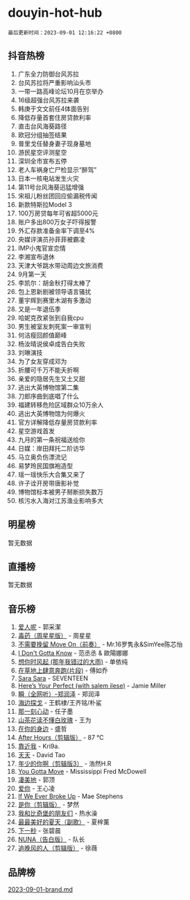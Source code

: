 # douyin-hot-hub

`最后更新时间：2023-09-01 12:16:22 +0800`

## 抖音热榜

1. 广东全力防御台风苏拉
1. 台风苏拉将严重影响汕头市
1. 一带一路高峰论坛10月在京举办
1. 16级超强台风苏拉来袭
1. 韩庚于文文前任4体面告别
1. 降低存量首套住房贷款利率
1. 直击台风海葵路径
1. 欧冠分组抽签结果
1. 普里戈任替身妻子现身墓地
1. 游民星空评测星空
1. 深圳全市宣布五停
1. 老人车祸身亡尸检显示“醉驾”
1. 日本一核电站发生火灾
1. 第11号台风海葵迅猛增强
1. 宋祖儿粉丝团回应偷漏税传闻
1. 新款特斯拉Model 3
1. 100万房贷每年可省超5000元
1. 账户多出800万女子吓得报警
1. 外汇存款准备金率下调至4%
1. 央媒评演员孙菲菲被霸凌
1. IMP小鬼官宣恋情
1. 李湘宣布退休
1. 天津大爷跳水带动周边文旅消费
1. 9月第一天
1. 李凯尔：胡金秋打得太棒了
1. 包上恩新剧被领导语言骚扰
1. 董宇辉到赛里木湖有多激动
1. 又是一年退伍季
1. 哈妮克孜紧张到自我cpu
1. 男生被室友刺死案一审宣判
1. 何洁瘦回颜值巅峰
1. 杨汝晴说侯卓成告白失败
1. 刘琳演技
1. 为了女友穿成邓为
1. 折腰可千万不能夭折啊
1. 亲爱的隐居先生又土又甜
1. 逃出大英博物馆第二集
1. 刀郎序曲到底唱了什么
1. 福建转移危险区域群众10万余人
1. 逃出大英博物馆为何爆火
1. 官方详解降低存量房贷款利率
1. 星空游戏首发
1. 九月的第一条祝福送给你
1. 日媒：岸田拜托二阶访华
1. 马立奥负伤漂流记
1. 易梦玲民国旗袍造型
1. 瑶一瑶快乐大合集又来了
1. 许子诠开房带唐影补觉
1. 博物馆标本被男子掰断损失数万
1. 核污水入海对江苏渔业影响多大

## 明星榜

暂无数据

## 直播榜

暂无数据

## 音乐榜

1. [爱人呢](https://sf3-cdn-tos.douyinstatic.com/obj/tos-cn-ve-2774/2041dc10f3c442f1992b439a00eaf2ba) - 郭采潔
1. [毒药（周星星版）](https://sf3-cdn-tos.douyinstatic.com/obj/tos-cn-ve-2774/oAXunb2JtDTQMcBfaEkg8Be5IhZQCmGByB0V33) - 周星星
1. [不需要挽留 Move On（前奏）](https://sf6-cdn-tos.douyinstatic.com/obj/tos-cn-ve-2774/ooCBhgCCkF4nExzQL9WZSUbitfA8IsDkgQIYhe) - Mr.16罗隽永&SimYee陈芯怡
1. [I Don't Gotta Know](https://sf6-cdn-tos.douyinstatic.com/obj/tos-cn-ve-2774/o8nCfgMGwCsAvgDe5bzzaDQDFf6ksAUxrlFC8J) - 范丞丞 & 歐陽娜娜
1. [想你时风起 (那年我错过的大雨)](https://sf6-cdn-tos.douyinstatic.com/obj/tos-cn-ve-2774/ooR7G8ftDMzIgnxa0HbReM4CZ74qknQABLtHB1) - 单依纯
1. [在草地上肆意奔跑(片段)](https://sf3-cdn-tos.douyinstatic.com/obj/tos-cn-ve-2774/8831d494742f45dabdfa8adb8b817259) - 傅如乔
1. [Sara Sara](https://sf6-cdn-tos.douyinstatic.com/obj/tos-cn-ve-2774/oAceDXU2gVHZCQFrkrYmX8e5tUBxQPb6Bmd2nF) - SEVENTEEN
1. [Here’s Your Perfect (with salem ilese)](https://sf3-cdn-tos.douyinstatic.com/obj/tos-cn-ve-2774/076b1576c6c546598f803fe53da388a7) - Jamie Miller
1. [瞬（全网听）-郑润泽](https://sf3-cdn-tos.douyinstatic.com/obj/tos-cn-ve-2774/o4Vb9eJZClCZTnRQYy0BRSeHGrDtrkrQgIBvQt) - 郑润泽
1. [海边探戈](https://sf6-cdn-tos.douyinstatic.com/obj/tos-cn-ve-2774/os9gE0VQCGqt6VQkZDyBBYvfSDY0QFe3vVmubn) - 王鹤棣/王齐铭/朴鲨
1. [那一刻心动](https://sf3-cdn-tos.douyinstatic.com/obj/tos-cn-ve-2774/4c0ed00133e3439592b4741c72acc6f3) - 任子墨
1. [山茶花读不懂白玫瑰](https://sf6-cdn-tos.douyinstatic.com/obj/tos-cn-ve-2774/osfn8B7DktrRHEPJgPCfDbw7QDQEkwC16BxZg9) - 王为
1. [在你的身边](https://sf3-cdn-tos.douyinstatic.com/obj/tos-cn-ve-2774/9dce2ee6c9f84c17a6d68458730d7ae8) - 盛哲
1. [After Hours（剪辑版）](https://sf3-cdn-tos.douyinstatic.com/obj/tos-cn-ve-2774/owgWztApWhImMFMpyEyQfAIyIusRBioqSgWk7T) - 87 ℃
1. [靠近我](https://sf6-cdn-tos.douyinstatic.com/obj/tos-cn-ve-2774/oMGCfQ3FZdrziXO1QC8zgfNXawBf91hGAIvUrY) - Kri9a.
1. [天天](https://sf6-cdn-tos.douyinstatic.com/obj/tos-cn-ve-2774/6b075c4856e34a60a1ef022c4a80dec5) - David Tao
1. [年少的你啊（剪辑版3）](https://sf3-cdn-tos.douyinstatic.com/obj/tos-cn-ve-2774/oo2vDGhzyAtN1QLfh5k1iBIpWAv2NOZQysM5tK) - 浩然H.R
1. [You Gotta Move](https://sf3-cdn-tos.douyinstatic.com/obj/tos-cn-ve-2774/a2b672af67514106b25cdfd6f1a8aad2) - Mississippi Fred McDowell
1. [凄美地](https://sf6-cdn-tos.douyinstatic.com/obj/tos-cn-ve-2774/oshF4RgFMhmTSa4jCaHNUXI0NetFtBBQBzBZdf) - 郭顶
1. [爱你](https://sf3-cdn-tos.douyinstatic.com/obj/tos-cn-ve-2774/738d8b240f1e4519b44cf31c84e02e24) - 王心凌
1. [If We Ever Broke Up](https://sf3-cdn-tos.douyinstatic.com/obj/tos-cn-ve-2774/o8onj5HDk0ImtBmO0URBfeyCDXQJMYkQ1gb8Zy) - Mae Stephens
1. [是你（剪辑版）](https://sf3-cdn-tos.douyinstatic.com/obj/tos-cn-ve-2774/46019dae783c4c969944217fe1cfafc4) - 梦然
1. [我和比奇堡的朋友们](https://sf6-cdn-tos.douyinstatic.com/obj/tos-cn-ve-2774/f0505db981ea4a6d91453a15924a82aa) - 热水澡
1. [最最美好的夏天（副歌）](https://sf6-cdn-tos.douyinstatic.com/obj/tos-cn-ve-2774/o4FMghDLZkPIkCutdrsXlbTHcaZztBfeCp9AFS) - 夏梓薰
1. [下一秒](https://sf3-cdn-tos.douyinstatic.com/obj/tos-cn-ve-2774/16eedda97153423db2501ff6373be86a) - 张碧晨
1. [NUNA（告白版）](https://sf3-cdn-tos.douyinstatic.com/obj/tos-cn-ve-2774/a65828cbd8ce41a78a430a58b49f4feb) - 队长
1. [追晚风的人（剪辑版）](https://sf6-cdn-tos.douyinstatic.com/obj/tos-cn-ve-2774/560835060af84ac29cd5c12e2a98f7eb) - 徐薇

## 品牌榜

[2023-09-01-brand.md](2023-09-01-brand.md)
